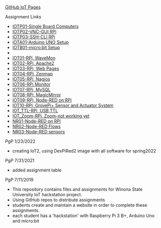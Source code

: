 <a href="https://eprof1.github.io/IOT3/" target="_blank">GitHub IoT Pages</a>

Assignment Links
* <a href="https://eprof1.github.io/IOT2/IOTP01/IOTP01.html" target="_blank">IOTP01-Single Board Computers</a>
* <a href="https://eprof1.github.io/IOT2/IOTP02/IOTP02.html" target="_blank">IOTP02-VNC-GUI RPi</a>
* <a href="https://eprof1.github.io/IOT2/IOTP03/IOTP03.html" target="_blank">IOTP03-SSH-CLI RPi</a>
* <a href="https://eprof1.github.io/IOT2/IOTA01/IOTA01.html" target="_blank">IOTA01-Arduino UNO Setup</a>
* <a href="https://eprof1.github.io/IOT2/IOTB01/IOTB01.html" target="_blank">IOTB01-micro:bit Setup</a>
* 
* <a href="https://eprof1.github.io/IOT2/IOT01/IOT01.html" target="_blank">IOT01-RPi, WaveMon</a>
* <a href="https://eprof1.github.io/IOT2/IOT02/IOT02.html" target="_blank">IOT02-RPi, Apache2</a>
* <a href="https://eprof1.github.io/IOT2/IOT03/IOT03.html" target="_blank">IOT03-RPi, Web Pages</a>
* <a href="https://eprof1.github.io/IOT2/IOT04/IOT04.html" target="_blank">IOT04-RPi, Zenmap</a>
* <a href="https://eprof1.github.io/IOT2/IOT05/IOT05.html" target="_blank">IOT05-RPi, Nagios</a>
* <a href="https://eprof1.github.io/IOT2/IOT06/IOT06.html" target="_blank">IOT06-RPi Monitor</a>
* <a href="https://eprof1.github.io/IOT2/IOT07/IOT07.html" target="_blank">IOT07-RPi, MySQL</a>
* <a href="https://eprof1.github.io/IOT2/IOT08/IOT08.html" target="_blank">IOT08-RPi, MagicMirror </a>
* <a href="https://eprof1.github.io/IOT2/IOT09/IOT09.html" target="_blank">IOT09-RPi, Node-RED on RPi</a>
* <a href="https://eprof1.github.io/IOT2/IOT10/IOT10.html" target="_blank">IOT10-RPi, GrovePi+ Sensor and Actuator System</a>
* <a href="https://eprof1.github.io/IOT2/IOTP_TTL/IOTP_TTL.html" target="_blank">IOT_TTL-RPi, USB TTL </a>
* <a href="https://eprof1.github.io/IOT2/IOTP_Zoom/ZoomViaRPiChromiumBrowser_TerminalScreenShare.PNG" target="_blank">IOT_Zoom-RPi, Zoom-not working yet</a>
* <a href="https://eprof1.github.io/IOT2/NR01/NR01.html" target="_blank">NR01-Node-RED on RPi</a>
* <a href="https://eprof1.github.io/IOT2/NR02/NR02.html" target="_blank">NR02-Node-RED Flows</a>
* <a href="https://eprof1.github.io/IOT2/NR03/NR03.html" target="_blank">NR03-Node-RED sensors</a>

PgP 1/23/2022
 * creating IoT2, using DexPiRed2 image with all software for spring2022

PgP 7/31/2021
* added assignment table


PgP 7/11/2019
   * This repository contains files and assignments for Winona State University IoT hackstation project.
   * Using GitHub repos to distribute assignments
   * students create and maintain a website in order to complete these assignments.
   * each student has a 'hackstation' with Raspberry Pi 3 B+, Arduino Uno and micro:bit


